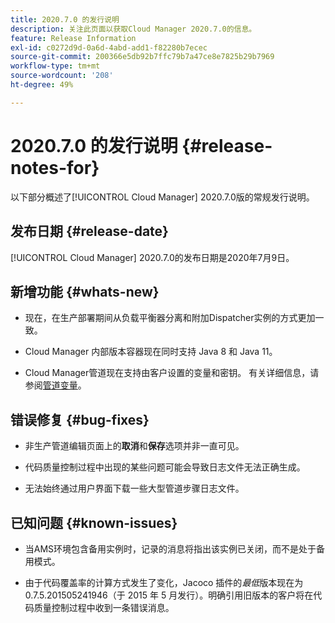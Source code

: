```yaml
---
title: 2020.7.0 的发行说明
description: 关注此页面以获取Cloud Manager 2020.7.0的信息。
feature: Release Information
exl-id: c0272d9d-0a6d-4abd-add1-f82280b7ecec
source-git-commit: 200366e5db92b7ffc79b7a47ce8e7825b29b7969
workflow-type: tm+mt
source-wordcount: '208'
ht-degree: 49%

---
```


# 2020.7.0 的发行说明 {#release-notes-for}

以下部分概述了[!UICONTROL Cloud Manager] 2020.7.0版的常规发行说明。

## 发布日期 {#release-date}

[!UICONTROL Cloud Manager] 2020.7.0的发布日期是2020年7月9日。

## 新增功能 {#whats-new}

* 现在，在生产部署期间从负载平衡器分离和附加Dispatcher实例的方式更加一致。

* Cloud Manager 内部版本容器现在同时支持 Java 8 和 Java 11。

* Cloud Manager管道现在支持由客户设置的变量和密钥。 有关详细信息，请参阅[管道变量](/help/getting-started/build-environment.md#pipeline-variables)。

## 错误修复 {#bug-fixes}

* 非生产管道编辑页面上的&#x200B;**取消**&#x200B;和&#x200B;**保存**&#x200B;选项并非一直可见。

* 代码质量控制过程中出现的某些问题可能会导致日志文件无法正确生成。

* 无法始终通过用户界面下载一些大型管道步骤日志文件。

## 已知问题 {#known-issues}

* 当AMS环境包含备用实例时，记录的消息将指出该实例已关闭，而不是处于备用模式。

* 由于代码覆盖率的计算方式发生了变化，Jacoco 插件的&#x200B;_最低_&#x200B;版本现在为 0.7.5.201505241946（于 2015 年 5 月发行）。明确引用旧版本的客户将在代码质量控制过程中收到一条错误消息。

